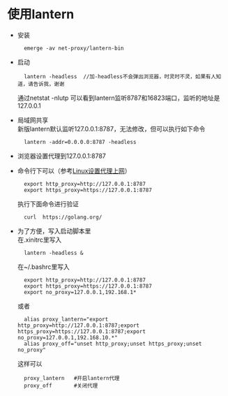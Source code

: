 # 使用lantern
* 安装

        emerge -av net-proxy/lantern-bin
* 启动

        lantern -headless  //加-headless不会弹出浏览器，时灵时不灵，如果有人知道，请告诉我，谢谢
    通过netstat -nlutp 可以看到lantern监听8787和16823端口，监听的地址是127.0.0.1
* 局域网共享  
    新版lantern默认监听127.0.0.1:8787，无法修改，但可以执行如下命令

        lantern -addr=0.0.0.0:8787 -headless
* 浏览器设置代理到127.0.0.1:8787
* 命令行下可以（参考[Linux设置代理上网](http://blog.163.com/likaifeng@126/blog/static/320973102012221111622825/)）

        export http_proxy=http://127.0.0.1:8787
        export https_proxy=https://127.0.0.1:8787
    执行下面命令进行验证

        curl  https://golang.org/
* 为了方便，写入启动脚本里  
    在.xinitrc里写入
    
        lantern -headless &
    在~/.bashrc里写入
    
        export http_proxy=http://127.0.0.1:8787
        export https_proxy=https://127.0.0.1:8787
        export no_proxy=127.0.0.1,192.168.1*
    或者

        alias proxy_lantern="export http_proxy=http://127.0.0.1:8787;export https_proxy=https://127.0.0.1:8787;export no_proxy=127.0.0.1,192.168.10.*"
        alias proxy_off="unset http_proxy;unset https_proxy;unset no_proxy"

    这样可以
        
        proxy_lantern   #开启lantern代理
        proxy_off       #关闭代理

